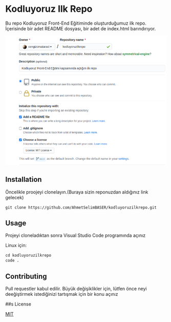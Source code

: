 # Kodluyoruz Ilk Repo

Bu repo Kodluyoruz Front-End Eğitiminde oluşturduğumuz ilk repo. İçerisinde bir adet README dosyası, bir adet de index.html barındırıyor.

![](https://raw.githubusercontent.com/Kodluyoruz/taskforce/main/git/odev1/figures/github.png)

## Installation

Öncelikle proojeyi clonelayın.(Buraya sizin reponuzdan aldığınız link gelecek)

```
git clone https://github.com/AhmetSelimBASER/kodluyoruzilkrepo.git
```

## Usage

Projeyi cloneladıktan sonra Visual Studio Code programında açınız

Linux için:

```
cd kodluyoruzilkrepo
code .
```

## Contributing

Pull requestler kabul edilir. Büyük değişiklikler için, lütfen önce neyi deeğiştirmek istediğinizi tartışmak için bir konu açınız

##s License

[MIT](https://choosealicense.com/licenses/mit/)
